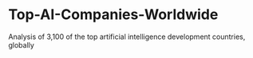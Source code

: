 # Top-AI-Companies-Worldwide
Analysis of 3,100 of the top artificial intelligence development countries, globally
